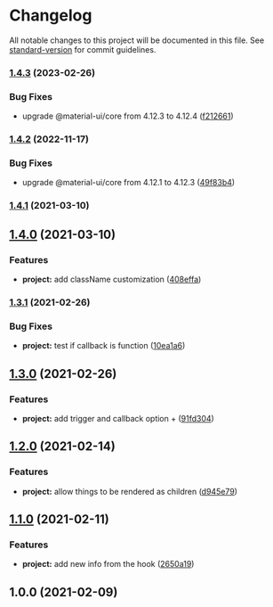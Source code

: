 # Changelog

All notable changes to this project will be documented in this file. See [standard-version](https://github.com/conventional-changelog/standard-version) for commit guidelines.

### [1.4.3](https://github.com/the-bugging/react-use-presentation/compare/v1.4.2...v1.4.3) (2023-02-26)


### Bug Fixes

* upgrade @material-ui/core from 4.12.3 to 4.12.4 ([f212661](https://github.com/the-bugging/react-use-presentation/commit/f21266197e81f0f2c5a30a13afbddd5ee04931c2))

### [1.4.2](https://github.com/the-bugging/react-use-presentation/compare/v1.4.1...v1.4.2) (2022-11-17)

### Bug Fixes

- upgrade @material-ui/core from 4.12.1 to 4.12.3 ([49f83b4](https://github.com/the-bugging/react-use-presentation/commit/49f83b40a52ce107d034ed40a3e40385a15dd34d))

### [1.4.1](https://github.com/the-bugging/react-use-presentation/compare/v1.4.0...v1.4.1) (2021-03-10)

## [1.4.0](https://github.com/the-bugging/react-use-presentation/compare/v1.3.1...v1.4.0) (2021-03-10)

### Features

- **project:** add className customization ([408effa](https://github.com/the-bugging/react-use-presentation/commit/408effaaa3873fc2413c51c563186283a5ba7d16))

### [1.3.1](https://github.com/the-bugging/react-use-presentation/compare/v1.3.0...v1.3.1) (2021-02-26)

### Bug Fixes

- **project:** test if callback is function ([10ea1a6](https://github.com/the-bugging/react-use-presentation/commit/10ea1a6a68284b280e966d8c858ce4f14822e93e))

## [1.3.0](https://github.com/the-bugging/react-use-presentation/compare/v1.2.0...v1.3.0) (2021-02-26)

### Features

- **project:** add trigger and callback option + ([91fd304](https://github.com/the-bugging/react-use-presentation/commit/91fd3049e03098e6947fac2861f528726ecfdae5))

## [1.2.0](https://github.com/the-bugging/react-use-presentation/compare/v1.1.0...v1.2.0) (2021-02-14)

### Features

- **project:** allow things to be rendered as children ([d945e79](https://github.com/the-bugging/react-use-presentation/commit/d945e79b64e6a988abcb21f8d102fbcce7d43d56))

## [1.1.0](https://github.com/the-bugging/react-use-presentation/compare/v1.0.0...v1.1.0) (2021-02-11)

### Features

- **project:** add new info from the hook ([2650a19](https://github.com/the-bugging/react-use-presentation/commit/2650a19ee54fa7e69549617fd5db60611a100b59))

## 1.0.0 (2021-02-09)
